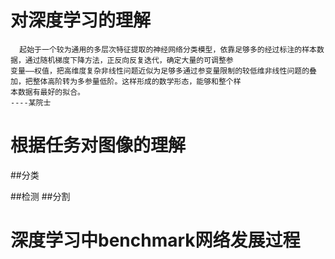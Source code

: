 # 对深度学习的理解

      起始于一个较为通用的多层次特征提取的神经网络分类模型，依靠足够多的经过标注的样本数据，通过随机梯度下降方法，正反向反复迭代，确定大量的可调整参
    变量——权值，把高维度复杂非线性问题近似为足够多通过参变量限制的较低维非线性问题的叠加，把整体高阶转为多参量低阶。这样形成的数学形态，能够和整个样
    本数据有最好的拟合。                                                                                                ----某院士
    
  
# 根据任务对图像的理解
##分类

##检测
##分割

# 深度学习中benchmark网络发展过程